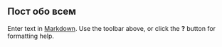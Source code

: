 ## Пост обо всем

Enter text in [Markdown](http://daringfireball.net/projects/markdown/). Use the toolbar above, or click the **?** button for formatting help.
